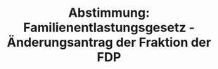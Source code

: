 ---
abstimmung:
  abstimmung: 1
  bundestagssitzung: 86
  legislaturperiode: 19
categories:
- Todo
data:
- title: Abstimmungsergebnis 20190314_1-data.pdf
  url: /res/2021-btw/abstimmungsergebnisse/20190314_1-data.pdf
- title: Abstimmungsergebnis 20190314_1_xls-data.xls
  url: /res/2021-btw/abstimmungsergebnisse/20190314_1_xls-data.xls
- title: Abstimmungsergebnis 20190314_1_xls-datacsv
  url: /res/2021-btw/abstimmungsergebnisse/csv/20190314_1_xls-datacsv
ergebnis:
  afd:
    enthaltung: 0
    gesamt: 91
    ja: 86
    nein: 0
    nichtabgegeben: 5
    ungueltig: 0
  bü90/gr:
    enthaltung: 0
    gesamt: 67
    ja: 0
    nein: 60
    nichtabgegeben: 7
    ungueltig: 0
  cdu/csu:
    enthaltung: 0
    gesamt: 246
    ja: 232
    nein: 0
    nichtabgegeben: 14
    ungueltig: 0
  die linke.:
    enthaltung: 0
    gesamt: 69
    ja: 0
    nein: 57
    nichtabgegeben: 12
    ungueltig: 0
  fdp:
    enthaltung: 70
    gesamt: 80
    ja: 0
    nein: 0
    nichtabgegeben: 10
    ungueltig: 0
  file: 20190314_1_xls-data.xls
  fraktionslos:
    enthaltung: 2
    gesamt: 4
    ja: 1
    nein: 1
    nichtabgegeben: 0
    ungueltig: 0
  spd:
    enthaltung: 0
    gesamt: 152
    ja: 139
    nein: 0
    nichtabgegeben: 13
    ungueltig: 0
layout: abstimmung
links:
- title: Link zu bundestag.de
  url: https://www.bundestag.de/parlament/plenum/abstimmung/abstimmung?id=552
preview: 'Deutscher Bundestag


  86. Sitzung des Deutschen Bundestages

  am Donnerstag, 14. März 2019


  Endgültiges Ergebnis der Namentlichen Abstimmung Nr. 1


  Gesetzentwurf der Fraktionen der CDU/CSU und SPD

  Entwurf eines Dreizehnten Gesetzes zur Änderung des Bundes-Immissionsschutzgesetzes

  Drs. 19/6335, 19/6929 und 19/8257'
tags:
- Todo
title: 'Abstimmung: Familienentlastungsgesetz - Änderungsantrag der Fraktion der FDP'
---
